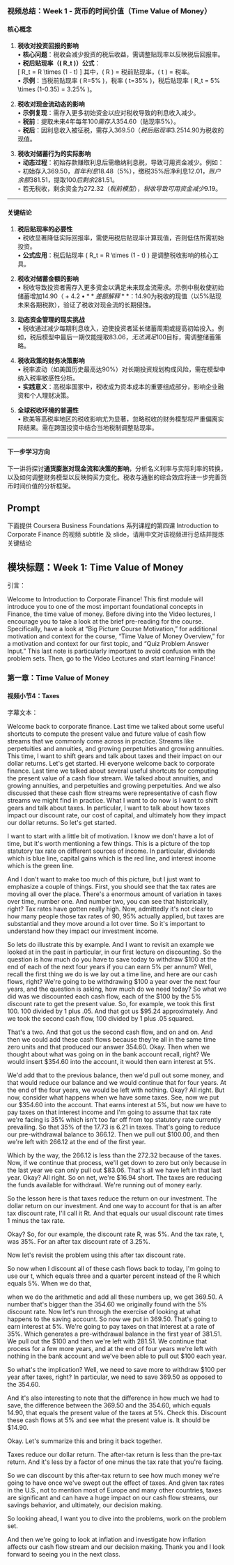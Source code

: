 ### 视频总结：Week 1 - 货币的时间价值（Time Value of Money）

#### **核心概念**
1. **税收对投资回报的影响**  
   • **核心问题**：税收会减少投资的税后收益，需调整贴现率以反映税后回报率。  
   • **税后贴现率（\( R_t \)）公式**：  
     \[
     R_t = R \times (1 - t)
     \]
     其中，\( R \) = 税前贴现率，\( t \) = 税率。  
   • **示例**：当税前贴现率 \( R=5\% \)，税率 \( t=35\% \)，税后贴现率 \( R_t = 5\% \times (1-0.35) = 3.25\% \)。

2. **税收对现金流动态的影响**  
   • **示例复现**：需存入更多初始资金以应对税收导致的利息收入减少。  
     ◦ **税前**：提取未来4年每年$100需存入$354.60（贴现率5%）。  
     ◦ **税后**：因利息收入被征税，需存入$369.50（税后贴现率3.25%），差额$14.90为税收的现值。

3. **税收对储蓄行为的实际影响**  
   • **动态过程**：初始存款赚取利息后需缴纳利息税，导致可用资金减少。例如：  
     ◦ 初始存入$369.50，首年利息$18.48（5%），缴税35%后净利息$12.01，账户余额$381.51，提取$100后剩余$281.51。  
     ◦ 若无税收，剩余资金为$272.32（税前模型），税收导致可用资金减少$9.19。

---

#### **关键结论**
1. **税后贴现率的必要性**  
   • 税收显著降低实际回报率，需使用税后贴现率计算现值，否则低估所需初始投资。  
   • **公式应用**：税后贴现率 \( R_t = R \times (1 - t) \) 是调整税收影响的核心工具。

2. **税收对储蓄金额的影响**  
   • 税收导致投资者需存入更多资金以满足未来现金流需求。示例中税收使初始储蓄增加$14.90（+4.2%）。  
   • **差额解释**：$14.90为税收的现值（以5%贴现未来各期税款），验证了税收对现金流的长期侵蚀。

3. **动态资金管理的现实挑战**  
   • 税收通过减少每期利息收入，迫使投资者延长储蓄周期或提高初始投入。例如，税后模型中最后一期仅能提取$83.06，无法满足$100目标，需调整储蓄策略。

4. **税收政策的财务决策影响**  
   • 税率波动（如美国历史最高达90%）对长期投资规划构成风险，需在模型中纳入税率敏感性分析。  
   • **实践意义**：高税率国家中，税收成为资本成本的重要组成部分，影响企业融资和个人理财决策。

5. **全球税收环境的普遍性**  
   • 欧美等高税率地区的税收影响尤为显著，忽略税收的财务模型将严重偏离实际结果。需在跨国投资中结合当地税制调整贴现率。

---

#### **下一步学习方向**
下一讲将探讨**通货膨胀对现金流和决策的影响**，分析名义利率与实际利率的转换，以及如何调整财务模型以反映购买力变化。税收与通胀的综合效应将进一步完善货币时间价值的分析框架。

## Prompt

下面提供 Coursera Business Foundations 系列课程的第四课 Introduction to Corporate Finance 的视频 subtitle 及 slide，请用中文对该视频进行总结并提炼关键结论

## 模块标题：Week 1: Time Value of Money

引言：

Welcome to Introduction to Corporate Finance! This first module will introduce you to one of the most important foundational concepts in Finance, the time value of money. Before diving into the Video lectures, I encourage you to take a look at the brief pre-reading for the course. Specifically, have a look at “Big Picture Course Motivation,” for additional motivation and context for the course, “Time Value of Money Overview,” for a motivation and context for our first topic, and “Quiz Problem Answer Input.” This last note is particularly important to avoid confusion with the problem sets. Then, go to the Video Lectures and start learning Finance!

### 第一章：Time Value of Money

#### 视频小节4：Taxes

字幕文本：

Welcome back to corporate finance. Last time we talked about some useful shortcuts to compute the present value and future value of cash flow streams that we commonly come across in practice. Streams like perpetuities and annuities, and growing perpetuities and growing annuities. This time, I want to shift gears and talk about taxes and their impact on our dollar returns. Let's get started. Hi everyone welcome back to corporate finance. Last time we talked about several useful shortcuts for computing the present value of a cash flow stream. We talked about annuities, and growing annuities, and perpetuities and growing perpetuities. And we also discussed that these cash flow streams were representative of cash flow streams we might find in practice. What I want to do now is I want to shift gears and talk about taxes. In particular, I want to talk about how taxes impact our discount rate, our cost of capital, and ultimately how they impact our dollar returns. So let's get started.

I want to start with a little bit of motivation. I know we don't have a lot of time, but it's worth mentioning a few things. This is a picture of the top statutory tax rate on different sources of income. In particular, dividends which is blue line, capital gains which is the red line, and interest income which is the green line.

And I don't want to make too much of this picture, but I just want to emphasize a couple of things. First, you should see that the tax rates are moving all over the place. There's a enormous amount of variation in taxes over time, number one. And number two, you can see that historically, right? Tax rates have gotten really high. Now, admittedly it's not clear to how many people those tax rates of 90, 95% actually applied, but taxes are substantial and they move around a lot over time. So it's important to understand how they impact our investment income.

So lets do illustrate this by example. And I want to revisit an example we looked at in the past in particular, in our first lecture on discounting. So the question is how much do you have to save today to withdraw $100 at the end of each of the next four years if you can earn 5% per annum? Well, recall the first thing we do is we lay out a time line, and here are our cash flows, right? We're going to be withdrawing $100 a year over the next four years, and the question is asking, how much do we need today? So what we did was we discounted each cash flow, each of the $100 by the 5% discount rate to get the present value. So, for example, we took this first 100. 100 divided by 1 plus .05. And that got us $95.24 approximately. And we took the second cash flow, 100 divided by 1 plus .05 squared.

That's a two. And that got us the second cash flow, and on and on. And then we could add these cash flows because they're all in the same time zero units and that produced our answer 354.60. Okay. Then when we thought about what was going on in the bank account recall, right? We would insert $354.60 into the account, it would then earn interest at 5%.

We'd add that to the previous balance, then we'd pull out some money, and that would reduce our balance and we would continue that for four years. At the end of the four years, we would be left with nothing. Okay? All right. But now, consider what happens when we have some taxes. See, now we put our $354.60 into the account. That earns interest at 5%, but now we have to pay taxes on that interest income and I'm going to assume that tax rate we're facing is 35% which isn't too far off from top statutory rate currently prevailing. So that 35% of the 17.73 is 6.21 in taxes. That's going to reduce our pre-withdrawal balance to 366.12. Then we pull out $100.00, and then we're left with 266.12 at the end of the first year.

Which by the way, the 266.12 is less than the 272.32 because of the taxes. Now, if we continue that process, we'll get down to zero but only because in the last year we can only pull out $83.06. That's all we have left in that last year. Okay? All right. So on net, we're $16.94 short. The taxes are reducing the funds available for withdrawl. We're running out of money early.

So the lesson here is that taxes reduce the return on our investment. The dollar return on our investment. And one way to account for that is an after tax discount rate, I'll call it Rt. And that equals our usual discount rate times 1 minus the tax rate.

Okay? So, for our example, the discount rate R, was 5%. And the tax rate, t, was 35%. For an after tax discount rate of 3.25%.

Now let's revisit the problem using this after tax discount rate.

So now when I discount all of these cash flows back to today, I'm going to use our t, which equals three and a quarter percent instead of the R which equals 5%. When we do that,

when we do the arithmetic and add all these numbers up, we get 369.50. A number that's bigger than the 354.60 we originally found with the 5% discount rate. Now let's run through the exercise of looking at what happens to the saving account. So now we put in 369.50. That's going to earn interest at 5%. We're going to pay taxes on that interest at a rate of 35%. Which generates a pre-withdrawal balance in the first year of 381.51. We pull out the $100 and then we're left with 281.51. We continue that process for a few more years, and at the end of four years we're left with nothing in the bank account and we've been able to pull out $100 each year.

So what's the implication? Well, we need to save more to withdraw $100 per year after taxes, right? In particular, we need to save 369.50 as opposed to the 354.60.

And it's also interesting to note that the difference in how much we had to save, the difference between the 369.50 and the 354.60, which equals 14.90, that equals the present value of the taxes at 5%. Check this. Discount these cash flows at 5% and see what the present value is. It should be $14.90.

Okay. Let's summarize this and bring it back together.

Taxes reduce our dollar return. The after-tax return is less than the pre-tax return. And it's less by a factor of one minus the tax rate that you're facing.

So we can discount by this after-tax return to see how much money we're going to have once we've swept out the effect of taxes. And given tax rates in the U.S., not to mention most of Europe and many other countries, taxes are significant and can have a huge impact on our cash flow streams, our savings behavior, and ultimately, our decision making.

So looking ahead, I want you to dive into the problems, work on the problem set.

And then we're going to look at inflation and investigate how inflation affects our cash flow stream and our decision making. Thank you and I look forward to seeing you in the next class.